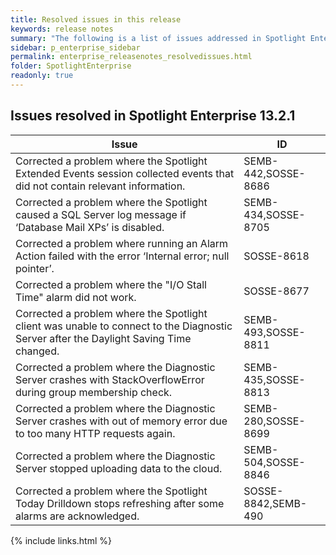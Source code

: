 ```yaml
---
title: Resolved issues in this release
keywords: release notes
summary: "The following is a list of issues addressed in Spotlight Enterprise 13.2.1"
sidebar: p_enterprise_sidebar
permalink: enterprise_releasenotes_resolvedissues.html
folder: SpotlightEnterprise
readonly: true
---
```




## Issues resolved in Spotlight Enterprise 13.2.1

Issue | ID
------|---
Corrected a problem where the Spotlight Extended Events session collected events that did not contain relevant information. | SEMB-442,SOSSE-8686
Corrected a problem where the Spotlight caused a SQL Server log message if ‘Database Mail XPs’ is disabled. | SEMB-434,SOSSE-8705
Corrected a problem where running an Alarm Action failed with the error ‘Internal error; null pointer’. | SOSSE-8618
Corrected a problem where the "I/O Stall Time" alarm did not work. | SOSSE-8677
Corrected a problem where the Spotlight client was unable to connect to the Diagnostic Server after the Daylight Saving Time changed. | SEMB-493,SOSSE-8811
Corrected a problem where the Diagnostic Server crashes with StackOverflowError during group membership check. | SEMB-435,SOSSE-8813
Corrected a problem where the Diagnostic Server crashes with out of memory error due to too many HTTP requests again. | SEMB-280,SOSSE-8699
Corrected a problem where the Diagnostic Server stopped uploading data to the cloud. | SEMB-504,SOSSE-8846
Corrected a problem where the Spotlight Today Drilldown stops refreshing after some alarms are acknowledged. | SOSSE-8842,SEMB-490

{% include links.html %}
